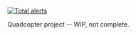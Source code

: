 [![Total alerts](https://img.shields.io/lgtm/alerts/g/javachaos/quadcopter.svg?logo=lgtm&logoWidth=18)](https://lgtm.com/projects/g/javachaos/quadcopter/alerts/)

Quadcopter project -- WIP, not complete.
